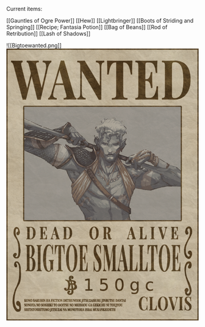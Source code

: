 

Current items:

[[Gauntles of Ogre Power]]
[[Hew]]
[[Lightbringer]]
[[Boots of Striding and Springing]]
[[Recipe; Fantasia Potion]]
[[Bag of Beans]]
[[Rod of Retribution]]
[[Lash of Shadows]]

![[Bigtoewanted.png]]
<img src="/assets/Bigtoewanted.png"/>